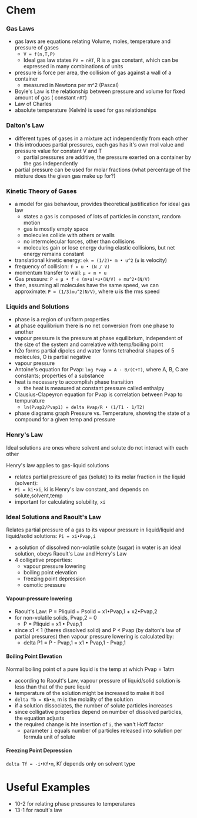 # Chem
### Gas Laws
- gas laws are equations relating Volume, moles, temperature and pressure of gases
  - `V = f(n,T,P)`
  - Ideal gas law states `PV = nRT`, R is a gas constant, which can be expressed in many combinations of units
- pressure is force per area, the collision of gas against a wall of a container
  - measured in Newtons per m^2 (Pascal)
- Boyle's Law is the relationship between pressure and volume for fixed amount of gas ( constant `nRT`)
- Law of Charles 
- absolute temperature (Kelvin) is used for gas relationships

### Dalton's Law
- different types of gases in a mixture act independently from each other
- this introduces partial pressures, each gas has it's own mol value and pressure value for constant V and T
  - partial pressures are additive, the pressure exerted on a container by the gas independently 
- partial pressure can be used for molar fractions (what percentage of the mixture does the given gas make up for?)

### Kinetic Theory of Gases
- a model for gas behaviour, provides theoretical justification for ideal gas law
  - states a gas is composed of lots of particles in constant, random motion
  - gas is mostly empty space
  - molecules collide with others or walls
  - no intermolecular forces, other than collisions
  - molecules gain or lose energy during elastic collisions, but net energy remains constant
- translational kinetic energy: `ek = (1/2)• m • u^2` (`u` is velocity)
- frequency of collision: `f ∝ u • (N / V)`
- momentum transfer to wall: `µ ∝ m • u`
- Gas pressure: `P ∝ µ • f ∝ (m•u)•u•(N/V) ∝ mu^2•(N/V)`
- then, assuming all molecules have the same speed, we can approximate: `P = (1/3)mu^2(N/V)`, where u is the rms speed

### Liquids and Solutions
- phase is a region of uniform properties
- at phase equilibrium there is no net conversion from one phase to another
- vapour pressure is the pressure at phase equilibrium, independent of the size of the system and correlative with temp/boiling point
- h2o forms partial dipoles and water forms tetrahedral shapes of 5 molecules, O is partial negative
- vapour pressure
- Antoine's equation for Pvap: `log Pvap = A - B/(C+T)`, where A, B, C are constants; properties of a substance
- heat is necessary to accomplish phase transition
  - the heat is measured at constant pressure called enthalpy
- Clausius-Clapeyron equation for Pvap is correlation between Pvap to tempurature
  - `ln(Pvap2/Pvap1) = delta Hvap/R • (1/T1 - 1/T2)`
- phase diagrams graph Pressure vs. Temperature, showing the state of a compound for a given temp and pressure 

### Henry's Law
Ideal solutions are ones where solvent and solute do not interact with each other

Henry's law applies to gas-liquid solutions
- relates partial pressure of gas (solute) to its molar fraction in the liquid (solvent):
- `Pi = ki•xi`, ki is Henry's law constant, and depends on solute,solvent,temp
- important for calculating solubility, `xi`

### Ideal Solutions and Raoult's Law
Relates partial pressure of a gas to its vapour pressure in liquid/liquid and liquid/solid solutions: `Pi = xi•Pvap,i`
- a solution of dissolved non-volatile solute (sugar) in water is an ideal solution, obeys Raoult's Law and Henry's Law
- 4 colligative properties:
  - vapour pressure lowering
  - boiling point elevation
  - freezing point depression
  - osmotic pressure

#### Vapour-pressure lowering
- Raoult's Law: P = Pliquid + Psolid = x1•Pvap,1 + x2•Pvap,2
- for non-volatile solids, Pvap,2 = 0
  - P = Pliquid = x1 • Pvap,1
- since x1 < 1 (theres dissolved solid) and P < Pvap (by dalton's law of partial pressures) then vapour pressure lowering is calculated by:
  - delta P1 = P - Pvap,1 = x1 • Pvap,1 - Pvap,1
  
#### Boiling Point Elevation
Normal boiling point of a pure liquid is the temp at which Pvap = 1atm
- according to Raoult's Law, vapour pressure of liquid/solid solution is less than that of the pure liquid
- temperature of the solution might be increased to make it boil
- `delta Tb = Kb•m`, m is the molality of the solution
- if a solution dissociates, the number of solute particles increases
- since colligative properties depend on number of dissolved particles, the equation adjusts 
- the required change is hte insertion of `i`, the van't Hoff factor
  - parameter `i` equals number of particles released into solution per formula unit of solute

#### Freezing Point Depression 
`delta Tf = -i•Kf•m`, Kf depends only on solvent type

# Useful Examples
- 10-2 for relating phase pressures to temperatures
- 13-1 for raoult's law
